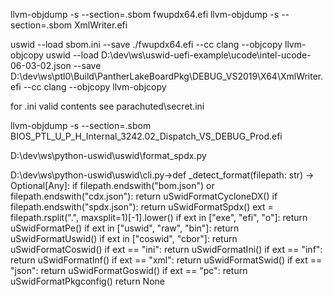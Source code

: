 llvm-objdump -s --section=.sbom fwupdx64.efi
llvm-objdump -s --section=.sbom XmlWriter.efi

uswid --load sbom.ini --save ./fwupdx64.efi --cc clang --objcopy llvm-objcopy
uswid --load D:\dev\ws\uswid-uefi-example\ucode\intel-ucode-06-03-02.json --save D:\dev\ws\ptl0\Build\PantherLakeBoardPkg\DEBUG_VS2019\X64\XmlWriter.efi --cc clang --objcopy llvm-objcopy


for .ini valid contents see parachuted\secret.ini

llvm-objdump -s --section=.sbom BIOS_PTL_U_P_H_Internal_3242.02_Dispatch_VS_DEBUG_Prod.efi

D:\dev\ws\python-uswid\uswid\format_spdx.py

D:\dev\ws\python-uswid\uswid\cli.py->def _detect_format(filepath: str) -> Optional[Any]:
    if filepath.endswith("bom.json") or filepath.endswith("cdx.json"):
        return uSwidFormatCycloneDX()
    if filepath.endswith("spdx.json"):
        return uSwidFormatSpdx()
    ext = filepath.rsplit(".", maxsplit=1)[-1].lower()
    if ext in ["exe", "efi", "o"]:
        return uSwidFormatPe()
    if ext in ["uswid", "raw", "bin"]:
        return uSwidFormatUswid()
    if ext in ["coswid", "cbor"]:
        return uSwidFormatCoswid()
    if ext == "ini":
        return uSwidFormatIni()
    if ext == "inf":
        return uSwidFormatInf()
    if ext == "xml":
        return uSwidFormatSwid()
    if ext == "json":
        return uSwidFormatGoswid()
    if ext == "pc":
        return uSwidFormatPkgconfig()
    return None
